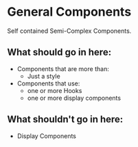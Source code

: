 # General Components

Self contained Semi-Complex Components.

## What should go in here:

- Components that are more than:
  - Just a style
- Components that use:
  - one or more Hooks
  - one or more display components

## What shouldn't go in here:

- Display Components
